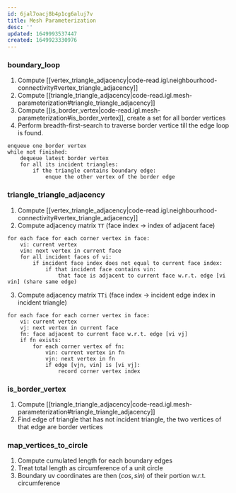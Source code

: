 ```yaml
---
id: 6jal7oacj8b4p1cg6aluj7v
title: Mesh Parameterization
desc: ''
updated: 1649993537447
created: 1649923330976
---
```


### boundary_loop
1. Compute [[vertex_triangle_adjacency|code-read.igl.neighbourhood-connectivity#vertex_triangle_adjacency]]
2. Compute [[triangle_triangle_adjacency|code-read.igl.mesh-parameterization#triangle_triangle_adjacency]]
3. Compute [[is_border_vertex|code-read.igl.mesh-parameterization#is_border_vertex]], create a set for all border vertices
4. Perform breadth-first-search to traverse border vertice till the edge loop is found. 

```
enqueue one border vertex
while not finished:
    dequeue latest border vertex
    for all its incident triangles:
        if the triangle contains boundary edge:
            enque the other vertex of the border edge
``` 

### triangle_triangle_adjacency
1. Compute [[vertex_triangle_adjacency|code-read.igl.neighbourhood-connectivity#vertex_triangle_adjacency]]
2. Compute adjacency matrix `TT` (face index -> index of adjacent face)
```
for each face for each corner vertex in face:
    vi: current vertex
    vin: next vertex in current face
    for all incident faces of vi:
        if incident face index does not equal to current face index:
            if that incident face contains vin:
                that face is adjacent to current face w.r.t. edge [vi vin] (share same edge)             
```
3. Compute adjacency matrix `TTi` (face index -> incident edge index in incident triangle)
```
for each face for each corner vertex in face:
    vi: current vertex
    vj: next vertex in current face
    fn: face adjacent to current face w.r.t. edge [vi vj]
    if fn exists:
        for each corner vertex of fn:
            vin: current vertex in fn
            vjn: next vertex in fn
            if edge [vjn, vin] is [vi vj]:
                record corner vertex index
```

### is_border_vertex
1. Compute [[triangle_triangle_adjacency|code-read.igl.mesh-parameterization#triangle_triangle_adjacency]]
2. Find edge of triangle that has not incident triangle, the two vertices of that edge are border vertices

### map_vertices_to_circle
1. Compute cumulated length for each boundary edges
2. Treat total length as circumference of a unit circle
3. Boundary uv coordinates are then $(cos, sin)$ of their portion w.r.t. circumference